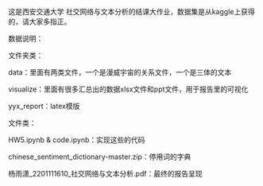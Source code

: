 这是西安交通大学 社交网络与文本分析的结课大作业，数据集是从kaggle上获得的，请大家多指正。

数据说明：

文件夹类：

data：里面有两类文件，一个是漫威宇宙的关系文件，一个是三体的文本

visualize：里面有很多汇总出的数据xlsx文件和ppt文件，用于报告里的可视化

yyx_report：latex模版

文件类：

HW5.ipynb & code.ipynb：实现这些的代码

chinese_sentiment_dictionary-master.zip：停用词的字典

杨雨潇_2201111610_社交网络与文本分析.pdf：最终的报告呈现
